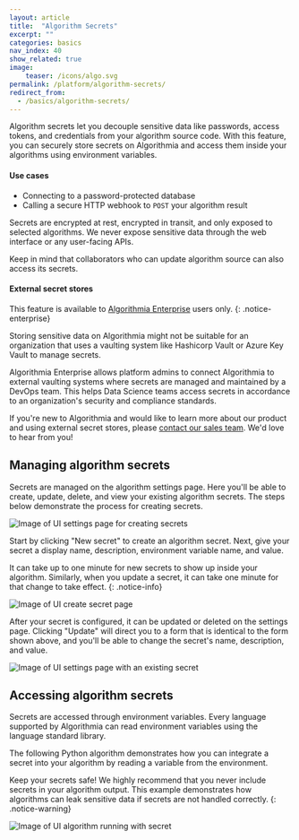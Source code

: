 ```yaml
---
layout: article
title:  "Algorithm Secrets"
excerpt: ""
categories: basics
nav_index: 40
show_related: true
image:
    teaser: /icons/algo.svg
permalink: /platform/algorithm-secrets/
redirect_from:
  - /basics/algorithm-secrets/
---
```


Algorithm secrets let you decouple sensitive data like passwords, access tokens, and credentials from your algorithm source code. With this feature, you can securely store secrets on Algorithmia and access them inside your algorithms using environment variables.

#### Use cases
  - Connecting to a password-protected database
  - Calling a secure HTTP webhook to `POST` your algorithm result

Secrets are encrypted at rest, encrypted in transit, and only exposed to selected algorithms. We never expose sensitive data through the web interface or any user-facing APIs.

Keep in mind that collaborators who can update algorithm source can also access its secrets.

#### External secret stores 

This feature is available to [Algorithmia Enterprise](/enterprise) users only.
{: .notice-enterprise}

Storing sensitive data on Algorithmia might not be suitable for an organization that uses a vaulting system like Hashicorp Vault or Azure Key Vault to manage secrets.

Algorithmia Enterprise allows platform admins to connect Algorithmia to external vaulting systems where secrets are managed and maintained by a DevOps team. This helps Data Science teams access secrets in accordance to an organization's security and compliance standards.

If you're new to Algorithmia and would like to learn more about our product and using external secret stores, please [contact our sales team](https://info.algorithmia.com/contact-sales). We'd love to hear from you!

## Managing algorithm secrets

Secrets are managed on the algorithm settings page. Here you'll be able to create, update, delete, and view your existing algorithm secrets. The steps below demonstrate the process for creating secrets.

![Image of UI settings page for creating secrets](/developers/images/post_images/algorithm_secrets/settings_page.png)

Start by clicking "New secret" to create an algorithm secret. Next, give your secret a display name, description, environment variable name, and value.

It can take up to one minute for new secrets to show up inside your algorithm. Similarly, when you update a secret, it can take one minute for that change to take effect.
{: .notice-info}

![Image of UI create secret page](/developers/images/post_images/algorithm_secrets/create_secret_page.png)

After your secret is configured, it can be updated or deleted on the settings page. Clicking "Update" will direct you to a form that is identical to the form shown above, and you'll be able to change the secret's name, description, and value.

![Image of UI settings page with an existing secret](/developers/images/post_images/algorithm_secrets/settings_page_with_secret.png)

## Accessing algorithm secrets

Secrets are accessed through environment variables. Every language supported by Algorithmia can read environment variables using the language standard library.

The following Python algorithm demonstrates how you can integrate a secret into your algorithm by reading a variable from the environment.

Keep your secrets safe! We highly recommend that you never include secrets in your algorithm output. This example demonstrates how algorithms can leak sensitive data if secrets are not handled correctly.
{: .notice-warning}

![Image of UI algorithm running with secret](/developers/images/post_images/algorithm_secrets/running_algorithm_with_secret.png)
